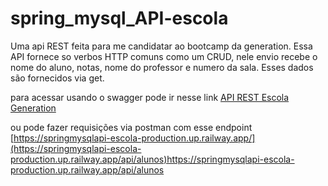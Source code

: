 # spring_mysql_API-escola
Uma api REST feita para me candidatar ao bootcamp da generation. Essa API fornece so verbos HTTP comuns como um CRUD, nele envio recebe o nome do aluno, notas, nome do professor e numero da sala. Esses dados são fornecidos via get.

para acessar usando o swagger pode ir nesse link 
<a href="https://springmysqlapi-escola-production.up.railway.app/swagger-ui/index.html">API REST Escola Generation</a>

ou pode fazer requisições via postman com esse endpoint
[https://springmysqlapi-escola-production.up.railway.app/](https://springmysqlapi-escola-production.up.railway.app/api/alunos)https://springmysqlapi-escola-production.up.railway.app/api/alunos
